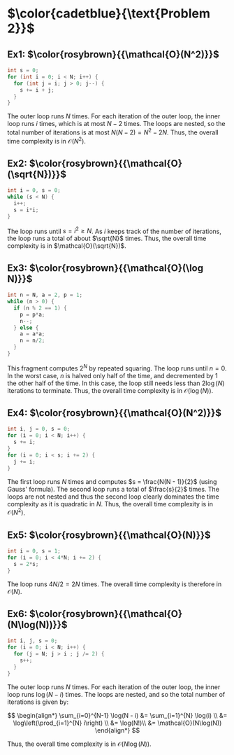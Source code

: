 # $\color{cadetblue}{\text{Problem 2}}$

## Ex1: $\color{rosybrown}{{\mathcal{O}(N^2)}}$

```c
int s = 0;
for (int i = 0; i < N; i++) {
  for (int j = i; j > 0; j--) {
    s += i + j;
  }
}
```

The outer loop runs $N$ times. For each iteration of the outer loop, the inner loop runs $i$ times, which is at most $N - 2$ times. The loops are nested, so the total number of iterations is at most $N(N - 2) = N^2 - 2N$. Thus, the overall time complexity is in $\mathcal{O}(N^2)$.

## Ex2: $\color{rosybrown}{{\mathcal{O}(\sqrt{N})}}$

```c
int i = 0, s = 0;
while (s < N) {
  i++;
  s = i*i;
}
```

The loop runs until $s = i^2 \geq N$. As $i$ keeps track of the number of iterations, the loop runs a total of about $\sqrt{N}$ times. Thus, the overall time complexity is in $\mathcal{O}(\sqrt{N})$.

## Ex3: $\color{rosybrown}{{\mathcal{O}(\log N)}}$

```c
int n = N, a = 2, p = 1;
while (n > 0) {
  if (n % 2 == 1) {
    p = p*a;
    n--;
  } else {
    a = a*a;
    n = n/2;
  }
}
```

This fragment computes $2^N$ by repeated squaring. The loop runs until $n = 0$. In the worst case, $n$ is halved only half of the time, and decremented by $1$ the other half of the time. In this case, the loop still needs less than $2\log(N)$ iterations to terminate. Thus, the overall time complexity is in $\mathcal{O}(\log (N))$.

## Ex4: $\color{rosybrown}{{\mathcal{O}(N^2)}}$

```c
int i, j = 0, s = 0;
for (i = 0; i < N; i++) {
  s += i;
}
for (i = 0; i < s; i += 2) {
  j += i;
}
```

The first loop runs $N$ times and computes $s = \frac{N(N - 1)}{2}$ (using Gauss' formula). The second loop runs a total of $\frac{s}{2}$ times. The loops are not nested and thus the second loop clearly dominates the time complexity as it is quadratic in $N$. Thus, the overall time complexity is in $\mathcal{O}(N^2)$.

## Ex5: $\color{rosybrown}{{\mathcal{O}(N)}}$

```c
int i = 0, s = 1;
for (i = 0; i < 4*N; i += 2) {
  s = 2*s;
}
```

The loop runs $4N/2 = 2N$ times. The overall time complexity is therefore in $\mathcal{O}(N)$.

## Ex6: $\color{rosybrown}{{\mathcal{O}(N\log(N))}}$

```c
int i, j, s = 0;
for (i = 0; i < N; i++) {
  for (j = N; j > i ; j /= 2) {
    s++;
  }
}
```

The outer loop runs $N$ times. For each iteration of the outer loop, the inner loop runs $\log(N - i)$ times. The loops are nested, and so the total number of iterations is given by:

$$
\begin{align*}
\sum_{i=0}^{N-1} \log(N - i) &= \sum_{i=1}^{N} \log(i) \\
&= \log\left(\prod_{i=1}^{N} i\right) \\
&= \log(N!)\\
&= \mathcal{O}(N\log(N))
\end{align*}
$$

Thus, the overall time complexity is in $\mathcal{O}(N\log(N))$.
